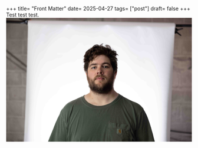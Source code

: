 +++
title= "Front Matter"
date= 2025-04-27
tags= ["post"]
draft= false
+++
Test test test.
![Picture of Watts](/static/watts.jpg)